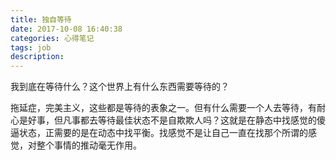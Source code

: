 ```yaml
---
title: 独自等待
date: 2017-10-08 16:40:38
categories: 心得笔记
tags: job
description: 
---
```


我到底在等待什么？这个世界上有什么东西需要等待的？

<!--more-->

拖延症，完美主义，这些都是等待的表象之一。但有什么需要一个人去等待，有耐心是好事，但凡事都去等待最佳状态不是自欺欺人吗？这就是在静态中找感觉的傻逼状态，正需要的是在动态中找平衡。找感觉不是让自己一直在找那个所谓的感觉，对整个事情的推动毫无作用。
